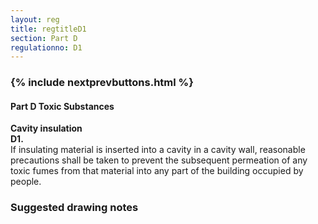```yaml
---
layout: reg
title: regtitleD1
section: Part D
regulationno: D1
---
```


<div class="panel panel-primary">
  <div class="panel-heading">
    <h3 class="panel-title">
      {% include nextprevbuttons.html %}
        <h4>Part D Toxic Substances</h4>
    </h3>
  </div>
  <div class="panel-body">
    <p>
        <strong>Cavity insulation</strong><br>
        <strong>D1.</strong><br>
            If insulating material is inserted into a cavity in a cavity wall, reasonable precautions shall be taken to prevent the subsequent permeation of any toxic fumes from that material into any part of the building occupied by people.
    </p>
  </div>
</div>



### Suggested drawing notes